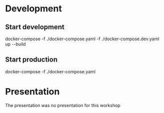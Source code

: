 # Development

## Start development
docker-compose -f ./docker-compose.yaml -f ./docker-compose.dev.yaml up --build

## Start production
docker-compose -f ./docker-compose.yaml

# Presentation

The presentation was no presentation for this workshop